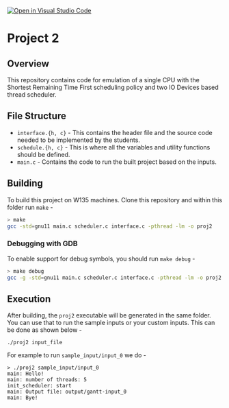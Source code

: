 [![Open in Visual Studio Code](https://classroom.github.com/assets/open-in-vscode-c66648af7eb3fe8bc4f294546bfd86ef473780cde1dea487d3c4ff354943c9ae.svg)](https://classroom.github.com/online_ide?assignment_repo_id=10580440&assignment_repo_type=AssignmentRepo)
# Project 2

## Overview

This repository contains code for emulation of a single CPU with the Shortest Remaining Time First scheduling policy and two IO Devices based thread scheduler.

## File Structure

- `interface.{h, c}` - This contains the header file and the source code needed to be implemented by the students.
- `schedule.{h, c}` - This is where all the variables and utility functions should be defined.
- `main.c` - Contains the code to run the built project based on the inputs.

## Building

To build this project on W135 machines. Clone this repository and within this folder run `make` -

```sh
> make
gcc -std=gnu11 main.c scheduler.c interface.c -pthread -lm -o proj2
```

### Debugging with GDB

To enable support for debug symbols, you should run `make debug` -

```sh
> make debug
gcc -g -std=gnu11 main.c scheduler.c interface.c -pthread -lm -o proj2
```

## Execution

After building, the `proj2` executable will be generated in the same folder. You can use that to run the sample inputs
or your custom inputs. This can be done as shown below -

```shell
./proj2 input_file
```

For example to run `sample_input/input_0` we do -

```shell
> ./proj2 sample_input/input_0
main: Hello!
main: number of threads: 5
init_scheduler: start
main: Output file: output/gantt-input_0
main: Bye!
```
